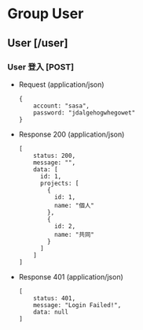 # Group User

## User [/user]

### User 登入 [POST]

  + Request (application/json)
    ```
    {
        account: "sasa",
        password: "jdalgehogwhegowet"
    }
    ```
  
  + Response 200 (application/json)
      ```
      [
          status: 200,
          message: "",
          data: [
            id: 1,
            projects: [
              {
                id: 1,
                name: "個人"
              },
              {
                id: 2,
                name: "共同"
              }
            ]
          ]    
      ]
      ```
      
  + Response 401 (application/json)
      ```
      [
          status: 401,
          message: "Login Failed!",
          data: null    
      ]
      ```

